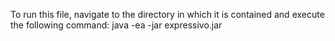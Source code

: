 To run this file, navigate to the directory in which it is contained and execute the following command:
java -ea -jar expressivo.jar
